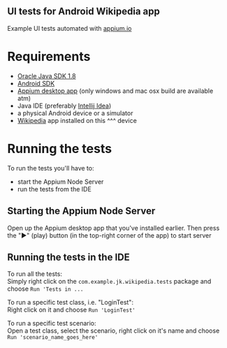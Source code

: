 UI tests for Android Wikipedia app
----------------------------------
Example UI tests automated with [appium.io](http://appium.io)


# Requirements

* [Oracle Java SDK 1.8](http://www.oracle.com/technetwork/java/javase/downloads/jdk8-downloads-2133151.html)
* [Android SDK](https://developer.android.com/studio/index.html)
* [Appium desktop app](http://appium.io/downloads.html) (only windows and mac osx build are available atm)
* Java IDE (preferably [Intellij Idea](https://www.jetbrains.com/idea/#chooseYourEdition))
* a physical Android device or a simulator
* [Wikipedia](https://play.google.com/store/apps/details?id=org.wikipedia) app installed on this ^^^ device


# Running the tests

To run the tests you'll have to:
* start the Appium Node Server
* run the tests from the IDE

## Starting the Appium Node Server
Open up the Appium desktop app that you've installed earlier.
Then press the "▶" (play) button (in the top-right corner of the app) to start server

## Running the tests in the IDE

To run all the tests:  
Simply right click on the `com.example.jk.wikipedia.tests` package and choose `Run 'Tests in ...`

To run a specific test class, i.e. "LoginTest":  
Right click on it and choose `Run 'LoginTest'`

To run a specific test scenario:  
Open a test class, select the scenario, right click on it's name and choose `Run 'scenario_name_goes_here'`

